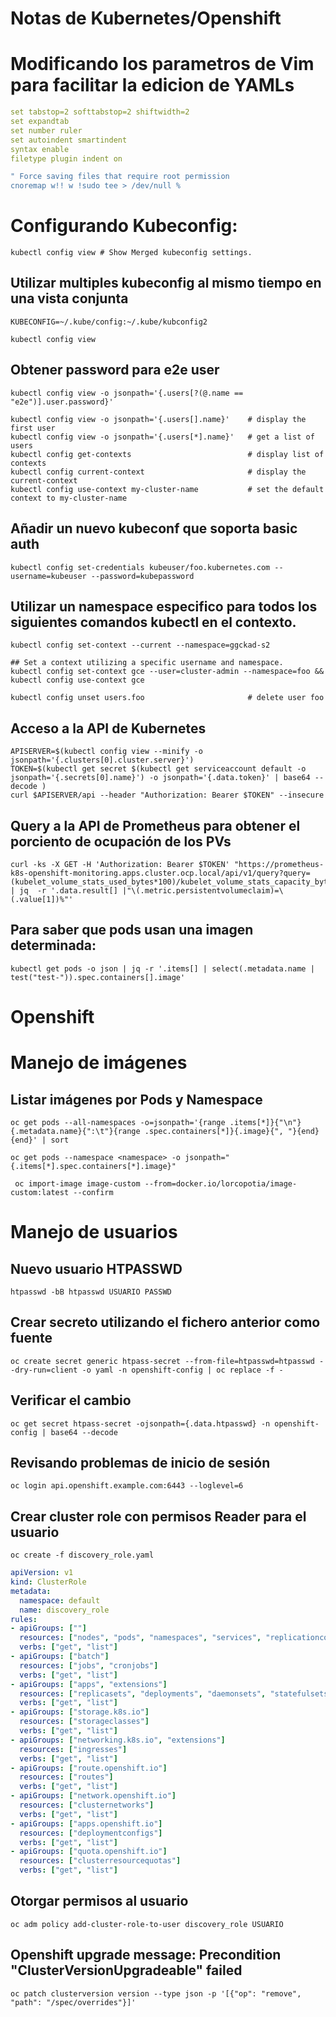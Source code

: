 # Notas de Kubernetes/Openshift

# Modificando los parametros de Vim para facilitar la edicion de YAMLs

```yaml
set tabstop=2 softtabstop=2 shiftwidth=2
set expandtab
set number ruler
set autoindent smartindent
syntax enable
filetype plugin indent on

" Force saving files that require root permission 
cnoremap w!! w !sudo tee > /dev/null %
```

# Configurando Kubeconfig:
```shell
kubectl config view # Show Merged kubeconfig settings.
```

## Utilizar multiples kubeconfig al mismo tiempo en una vista conjunta
```shell
KUBECONFIG=~/.kube/config:~/.kube/kubconfig2 

kubectl config view
```

## Obtener password para e2e user
```shell
kubectl config view -o jsonpath='{.users[?(@.name == "e2e")].user.password}'

kubectl config view -o jsonpath='{.users[].name}'    # display the first user
kubectl config view -o jsonpath='{.users[*].name}'   # get a list of users
kubectl config get-contexts                          # display list of contexts 
kubectl config current-context                       # display the current-context
kubectl config use-context my-cluster-name           # set the default context to my-cluster-name
```
## Añadir un nuevo kubeconf que soporta basic auth
```shell
kubectl config set-credentials kubeuser/foo.kubernetes.com --username=kubeuser --password=kubepassword
```
## Utilizar un namespace especifico para todos los siguientes comandos kubectl en el contexto.
```shell
kubectl config set-context --current --namespace=ggckad-s2

## Set a context utilizing a specific username and namespace.
kubectl config set-context gce --user=cluster-admin --namespace=foo && kubectl config use-context gce
 
kubectl config unset users.foo                       # delete user foo
```

## Acceso a la API de Kubernetes
```shell
APISERVER=$(kubectl config view --minify -o jsonpath='{.clusters[0].cluster.server}')
TOKEN=$(kubectl get secret $(kubectl get serviceaccount default -o jsonpath='{.secrets[0].name}') -o jsonpath='{.data.token}' | base64 --decode )
curl $APISERVER/api --header "Authorization: Bearer $TOKEN" --insecure
```

## Query a la API de Prometheus para obtener el porciento de ocupación de los PVs
```shell
curl -ks -X GET -H 'Authorization: Bearer $TOKEN' "https://prometheus-k8s-openshift-monitoring.apps.cluster.ocp.local/api/v1/query?query=(kubelet_volume_stats_used_bytes*100)/kubelet_volume_stats_capacity_bytes" | jq  -r '.data.result[] |"\(.metric.persistentvolumeclaim)=\(.value[1])%"'
```

## Para saber que pods usan una imagen determinada:
```shell
kubectl get pods -o json | jq -r '.items[] | select(.metadata.name | test("test-")).spec.containers[].image'
```

# Openshift
# Manejo de imágenes
## Listar imágenes por Pods y Namespace
```shell
oc get pods --all-namespaces -o=jsonpath='{range .items[*]}{"\n"}{.metadata.name}{":\t"}{range .spec.containers[*]}{.image}{", "}{end}{end}' | sort

oc get pods --namespace <namespace> -o jsonpath="{.items[*].spec.containers[*].image}"

 oc import-image image-custom --from=docker.io/lorcopotia/image-custom:latest --confirm
```

# Manejo de usuarios
## Nuevo usuario HTPASSWD
```shell
htpasswd -bB htpasswd USUARIO PASSWD
```

## Crear secreto utilizando el fichero anterior como fuente
```shell
oc create secret generic htpass-secret --from-file=htpasswd=htpasswd --dry-run=client -o yaml -n openshift-config | oc replace -f -
```

## Verificar el cambio
```shell
oc get secret htpass-secret -ojsonpath={.data.htpasswd} -n openshift-config | base64 --decode
```

## Revisando problemas de inicio de sesión
```shell
oc login api.openshift.example.com:6443 --loglevel=6
```

## Crear cluster role con permisos Reader para el usuario 
```shell
oc create -f discovery_role.yaml
```

```yaml
apiVersion: v1
kind: ClusterRole
metadata:
  namespace: default
  name: discovery_role
rules:
- apiGroups: [""]
  resources: ["nodes", "pods", "namespaces", "services", "replicationcontrollers", "persistentvolumes", "persistentvolumeclaims", "resourcequotas", "configmaps", "serviceaccounts"]
  verbs: ["get", "list"]
- apiGroups: ["batch"]
  resources: ["jobs", "cronjobs"]
  verbs: ["get", "list"]
- apiGroups: ["apps", "extensions"]
  resources: ["replicasets", "deployments", "daemonsets", "statefulsets"]
  verbs: ["get", "list"]
- apiGroups: ["storage.k8s.io"]
  resources: ["storageclasses"]
  verbs: ["get", "list"]
- apiGroups: ["networking.k8s.io", "extensions"]
  resources: ["ingresses"]
  verbs: ["get", "list"]
- apiGroups: ["route.openshift.io"]
  resources: ["routes"]
  verbs: ["get", "list"]
- apiGroups: ["network.openshift.io"]
  resources: ["clusternetworks"]
  verbs: ["get", "list"]
- apiGroups: ["apps.openshift.io"]
  resources: ["deploymentconfigs"]
  verbs: ["get", "list"]
- apiGroups: ["quota.openshift.io"]
  resources: ["clusterresourcequotas"]
  verbs: ["get", "list"]
```

## Otorgar permisos al usuario
```shell
oc adm policy add-cluster-role-to-user discovery_role USUARIO
```
## Openshift upgrade message: Precondition "ClusterVersionUpgradeable" failed
```shell
oc patch clusterversion version --type json -p '[{"op": "remove", "path": "/spec/overrides"}]'
```
